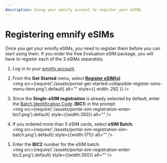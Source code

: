 ```yaml
---
description: Using your emnify account to register your eSIMs
---
```

# Registering emnify eSIMs

Once you get your emnify eSIMs, you need to register them before you can start using them.
If you order the free Evaluation eSIM package, you will have to register each of the 3 eSIMs separately.

1. Log in to your [emnify account](https://portal.emnify.com/sign).  
1. From the **Get Started** menu, select [**Register eSIM(s)**](https://portal.emnify.com/sim-registration)  
<img
  src={require('./assets/portal-get-started-collapsible-register-sims-menu-item.png').default}
  alt=""
  style={{ width: 292 }}
/>

1. Since the **Single-eSIM registration** is already selected by default, enter the [Batch Identification Code](/glossary#bic---batch-identification-code) (**BIC1**) in the prompt:  
<img
  src={require('./assets/portal-sim-registration-enter-bic1.png').default}
  style={{width:350}} alt=""
/>

1. If you ordered more than 5 eSIM cards, select **eSIM Batch**.  
<img
  src={require('./assets/portal-sim-registration-sim-batch.png').default}
  style={{width:171}} alt=""
/>

1. Enter the **BIC2** number for the eSIM batch.  
<img
  src={require('./assets/portal-sim-registration-enter-bic2.png').default}
  style={{width:350}} alt=""
/>
